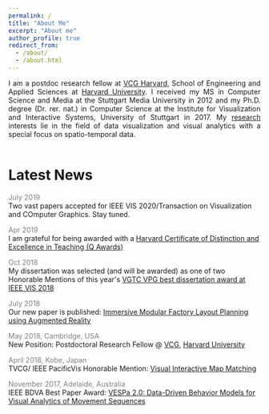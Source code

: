```yaml
---
permalink: /
title: "About Me"
excerpt: "About me"
author_profile: true
redirect_from: 
  - /about/
  - /about.html
---
```


<p style="text-align:justify">I am a postdoc research fellow at <a href="https://vcg.seas.harvard.edu/" target="_blank">VCG Harvard</a>, School of Engineering and Applied Sciences at <a href="https://www.harvard.edu/" target="_blank">Harvard University</a>.  I received my MS in Computer Science and Media at the Stuttgart Media University in 2012 and my Ph.D. degree (Dr. rer. nat.) in Computer Science at the Institute for Visualization and Interactive Systems, University of Stuttgart in 2017. My <a href="https://kruegert.github.io/portfolio/">research</a> interests lie in the field of data visualization and visual analytics with a special focus on spatio-temporal data.<br/><br/></p>

Latest News
======

<span style="color:grey">July 2019</span><br/>
<span style="font-size: 14px">Two vast papers accepted for IEEE VIS 2020/Transaction on Visualization and COmputer Graphics. Stay tuned.</span>

<span style="color:grey">Apr 2019</span><br/>
<span style="font-size: 14px">I am grateful for being awarded with a  [Harvard Certificate of Distinction and Excellence in Teaching (Q Awards)](https://bokcenter.harvard.edu/teaching-awards)</span>

<span style="color:grey">Oct 2018</span><br/>
<span style="font-size: 14px">My dissertation was selected (and will be awarded) as one of two Honorable Mentions of this year's [VGTC VPG best dissertation award at IEEE VIS 2018](http://vacommunity.org/ieeevpg/bestthesis)</span>

<span style="color:grey">July 2018</span><br/>
<span style="font-size: 14px"> Our new paper is published: [Immersive Modular Factory Layout Planning using Augmented Reality](https://www.sciencedirect.com/science/article/pii/S2212827118303597)</span>

<span style="color:grey">May 2018, Cambridge, USA</span><br/>
<span style="font-size: 14px">New Position: Postdoctoral Research Fellow @ <a href="https://vcg.seas.harvard.edu/" target="_blank">VCG</a>, <a href="https://www.harvard.edu/" target="_blank">Harvard University</a></span>

<span style="color:grey">April 2018, Kobe, Japan</span><br/>
<span style="font-size: 14px">TVCG/ IEEE PacificVis Honorable Mention:
[Visual Interactive Map Matching](https://www.vis.wiwi.uni-due.de/uploads/tx_itochairt3/publications/pacificvis18-tvcg_map_matching.pdf)</span>

<span style="color:grey">November 2017, Adelaide, Australia</span><br/>
<span style="font-size: 14px">IEEE BDVA Best Paper Award:
[VESPa 2.0: Data-Driven Behavior Models for Visual Analytics of Movement Sequences](https://ieeexplore.ieee.org/abstract/document/8114626/)</span>
